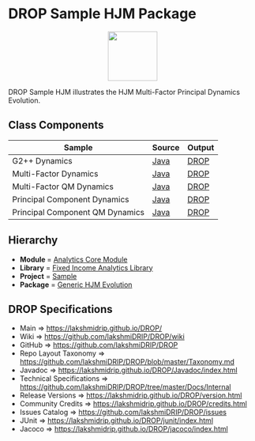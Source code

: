# DROP Sample HJM Package

<p align="center"><img src="https://github.com/lakshmiDRIP/DROP/blob/master/DRIP_Logo.gif?raw=true" width="100"></p>

DROP Sample HJM illustrates the HJM Multi-Factor Principal Dynamics Evolution.


## Class Components

 |              Sample             | Source | Output |
 |---------------------------------|--------|--------|
 | G2++ Dynamics                   | [Java](https://github.com/lakshmiDRIP/DROP/tree/master/src/main/java/org/drip/sample/hjm/G2PlusPlusDynamics.java) | [DROP](https://github.com/lakshmiDRIP/DROP/blob/master/drop/org/drip/sample/hjm/G2PlusPlusDynamics.drop) |
 | Multi-Factor Dynamics           | [Java](https://github.com/lakshmiDRIP/DROP/tree/master/src/main/java/org/drip/sample/hjm/MultiFactorDynamics.java) | [DROP](https://github.com/lakshmiDRIP/DROP/blob/master/drop/org/drip/sample/hjm/MultiFactorDynamics.drop) |
 | Multi-Factor QM Dynamics        | [Java](https://github.com/lakshmiDRIP/DROP/tree/master/src/main/java/org/drip/sample/hjm/MultiFactorQMDynamics.java) | [DROP](https://github.com/lakshmiDRIP/DROP/blob/master/drop/org/drip/sample/hjm/MultiFactorQMDynamics.drop) |
 | Principal Component Dynamics    | [Java](https://github.com/lakshmiDRIP/DROP/tree/master/src/main/java/org/drip/sample/hjm/PrincipalComponentDynamics.java) | [DROP](https://github.com/lakshmiDRIP/DROP/blob/master/drop/org/drip/sample/hjm/PrincipalComponentDynamics.drop) |
 | Principal Component QM Dynamics | [Java](https://github.com/lakshmiDRIP/DROP/tree/master/src/main/java/org/drip/sample/hjm/PrincipalComponentQMDynamics.java) | [DROP](https://github.com/lakshmiDRIP/DROP/blob/master/drop/org/drip/sample/hjm/PrincipalComponentQMDynamics.drop) |


## Hierarchy

 <ul>
	<li><b>Module </b> = <a href = "https://github.com/lakshmiDRIP/DROP/tree/master/AnalyticsCore.md">Analytics Core Module</a></li>
	<li><b>Library</b> = <a href = "https://github.com/lakshmiDRIP/DROP/tree/master/FixedIncomeAnalyticsLibrary.md">Fixed Income Analytics Library</a></li>
	<li><b>Project</b> = <a href = "https://github.com/lakshmiDRIP/DROP/tree/master/src/main/java/org/drip/sample/README.md">Sample</a></li>
	<li><b>Package</b> = <a href = "https://github.com/lakshmiDRIP/DROP/tree/master/src/main/java/org/drip/sample/hjm/README.md">Generic HJM Evolution</a></li>
 </ul>


## DROP Specifications

 * Main                     => https://lakshmidrip.github.io/DROP/
 * Wiki                     => https://github.com/lakshmiDRIP/DROP/wiki
 * GitHub                   => https://github.com/lakshmiDRIP/DROP
 * Repo Layout Taxonomy     => https://github.com/lakshmiDRIP/DROP/blob/master/Taxonomy.md
 * Javadoc                  => https://lakshmidrip.github.io/DROP/Javadoc/index.html
 * Technical Specifications => https://github.com/lakshmiDRIP/DROP/tree/master/Docs/Internal
 * Release Versions         => https://lakshmidrip.github.io/DROP/version.html
 * Community Credits        => https://lakshmidrip.github.io/DROP/credits.html
 * Issues Catalog           => https://github.com/lakshmiDRIP/DROP/issues
 * JUnit                    => https://lakshmidrip.github.io/DROP/junit/index.html
 * Jacoco                   => https://lakshmidrip.github.io/DROP/jacoco/index.html
